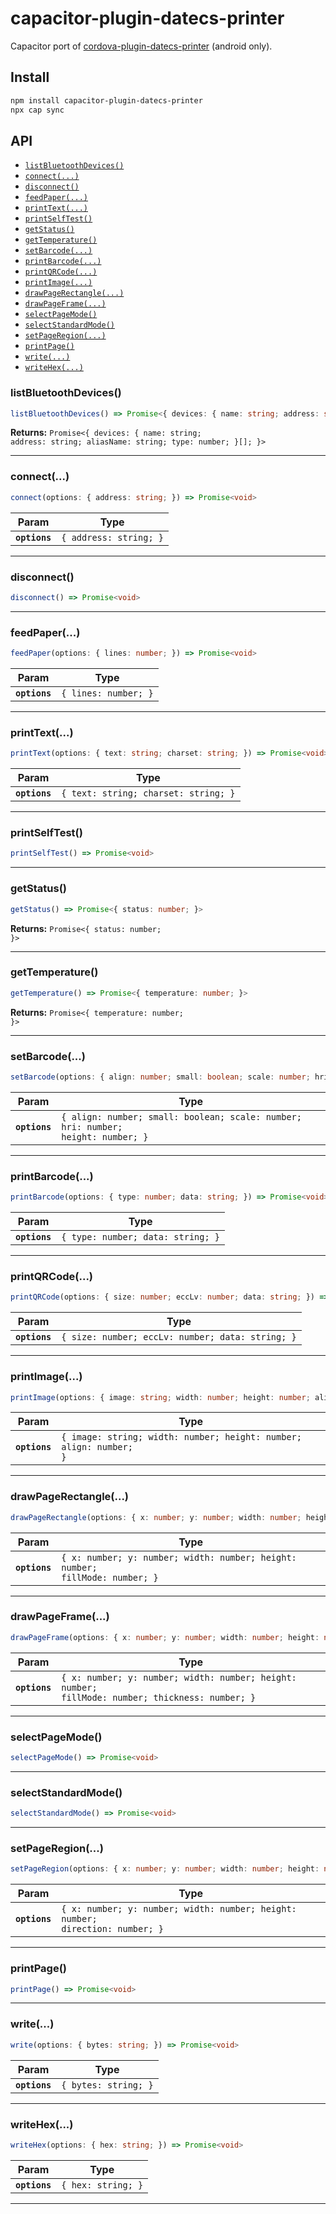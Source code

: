 # capacitor-plugin-datecs-printer

Capacitor port of [cordova-plugin-datecs-printer](https://github.com/giorgiofellipe/cordova-plugin-datecs-printer/tree/master) (android only).

## Install

```bash
npm install capacitor-plugin-datecs-printer
npx cap sync
```

## API

<docgen-index>

* [`listBluetoothDevices()`](#listbluetoothdevices)
* [`connect(...)`](#connect)
* [`disconnect()`](#disconnect)
* [`feedPaper(...)`](#feedpaper)
* [`printText(...)`](#printtext)
* [`printSelfTest()`](#printselftest)
* [`getStatus()`](#getstatus)
* [`getTemperature()`](#gettemperature)
* [`setBarcode(...)`](#setbarcode)
* [`printBarcode(...)`](#printbarcode)
* [`printQRCode(...)`](#printqrcode)
* [`printImage(...)`](#printimage)
* [`drawPageRectangle(...)`](#drawpagerectangle)
* [`drawPageFrame(...)`](#drawpageframe)
* [`selectPageMode()`](#selectpagemode)
* [`selectStandardMode()`](#selectstandardmode)
* [`setPageRegion(...)`](#setpageregion)
* [`printPage()`](#printpage)
* [`write(...)`](#write)
* [`writeHex(...)`](#writehex)

</docgen-index>

<docgen-api>
<!--Update the source file JSDoc comments and rerun docgen to update the docs below-->

### listBluetoothDevices()

```typescript
listBluetoothDevices() => Promise<{ devices: { name: string; address: string; aliasName: string; type: number; }[]; }>
```

**Returns:** <code>Promise&lt;{ devices: { name: string; address: string; aliasName: string; type: number; }[]; }&gt;</code>

--------------------


### connect(...)

```typescript
connect(options: { address: string; }) => Promise<void>
```

| Param         | Type                              |
| ------------- | --------------------------------- |
| **`options`** | <code>{ address: string; }</code> |

--------------------


### disconnect()

```typescript
disconnect() => Promise<void>
```

--------------------


### feedPaper(...)

```typescript
feedPaper(options: { lines: number; }) => Promise<void>
```

| Param         | Type                            |
| ------------- | ------------------------------- |
| **`options`** | <code>{ lines: number; }</code> |

--------------------


### printText(...)

```typescript
printText(options: { text: string; charset: string; }) => Promise<void>
```

| Param         | Type                                            |
| ------------- | ----------------------------------------------- |
| **`options`** | <code>{ text: string; charset: string; }</code> |

--------------------


### printSelfTest()

```typescript
printSelfTest() => Promise<void>
```

--------------------


### getStatus()

```typescript
getStatus() => Promise<{ status: number; }>
```

**Returns:** <code>Promise&lt;{ status: number; }&gt;</code>

--------------------


### getTemperature()

```typescript
getTemperature() => Promise<{ temperature: number; }>
```

**Returns:** <code>Promise&lt;{ temperature: number; }&gt;</code>

--------------------


### setBarcode(...)

```typescript
setBarcode(options: { align: number; small: boolean; scale: number; hri: number; height: number; }) => Promise<void>
```

| Param         | Type                                                                                        |
| ------------- | ------------------------------------------------------------------------------------------- |
| **`options`** | <code>{ align: number; small: boolean; scale: number; hri: number; height: number; }</code> |

--------------------


### printBarcode(...)

```typescript
printBarcode(options: { type: number; data: string; }) => Promise<void>
```

| Param         | Type                                         |
| ------------- | -------------------------------------------- |
| **`options`** | <code>{ type: number; data: string; }</code> |

--------------------


### printQRCode(...)

```typescript
printQRCode(options: { size: number; eccLv: number; data: string; }) => Promise<void>
```

| Param         | Type                                                        |
| ------------- | ----------------------------------------------------------- |
| **`options`** | <code>{ size: number; eccLv: number; data: string; }</code> |

--------------------


### printImage(...)

```typescript
printImage(options: { image: string; width: number; height: number; align: number; }) => Promise<void>
```

| Param         | Type                                                                          |
| ------------- | ----------------------------------------------------------------------------- |
| **`options`** | <code>{ image: string; width: number; height: number; align: number; }</code> |

--------------------


### drawPageRectangle(...)

```typescript
drawPageRectangle(options: { x: number; y: number; width: number; height: number; fillMode: number; }) => Promise<void>
```

| Param         | Type                                                                                    |
| ------------- | --------------------------------------------------------------------------------------- |
| **`options`** | <code>{ x: number; y: number; width: number; height: number; fillMode: number; }</code> |

--------------------


### drawPageFrame(...)

```typescript
drawPageFrame(options: { x: number; y: number; width: number; height: number; fillMode: number; thickness: number; }) => Promise<void>
```

| Param         | Type                                                                                                       |
| ------------- | ---------------------------------------------------------------------------------------------------------- |
| **`options`** | <code>{ x: number; y: number; width: number; height: number; fillMode: number; thickness: number; }</code> |

--------------------


### selectPageMode()

```typescript
selectPageMode() => Promise<void>
```

--------------------


### selectStandardMode()

```typescript
selectStandardMode() => Promise<void>
```

--------------------


### setPageRegion(...)

```typescript
setPageRegion(options: { x: number; y: number; width: number; height: number; direction: number; }) => Promise<void>
```

| Param         | Type                                                                                     |
| ------------- | ---------------------------------------------------------------------------------------- |
| **`options`** | <code>{ x: number; y: number; width: number; height: number; direction: number; }</code> |

--------------------


### printPage()

```typescript
printPage() => Promise<void>
```

--------------------


### write(...)

```typescript
write(options: { bytes: string; }) => Promise<void>
```

| Param         | Type                            |
| ------------- | ------------------------------- |
| **`options`** | <code>{ bytes: string; }</code> |

--------------------


### writeHex(...)

```typescript
writeHex(options: { hex: string; }) => Promise<void>
```

| Param         | Type                          |
| ------------- | ----------------------------- |
| **`options`** | <code>{ hex: string; }</code> |

--------------------

</docgen-api>
